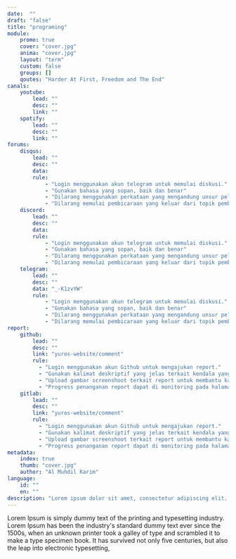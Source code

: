 ```yaml
---
date:  ""
draft: "false"
title: "programing"
module:
    promo: true
    cover: "cover.jpg"
    anima: "cover.jpg"
    layout: "term"
    custom: false
    groups: []
    qoutes: "Harder At First, Freedom and The End"
canals:
    youtube:
        lead: ""
        desc: ""
        link: ""
    spotify:
        lead: ""
        desc: ""
        link: ""
forums:
    disqus:
        lead: ""
        desc: ""
        data:
        rule:
            - "Login menggunakan akun telegram untuk memulai diskusi."
            - "Gunakan bahasa yang sopan, baik dan benar"
            - "Dilarang menggunakan perkataan yang mengandung unsur pelecehan, cacian dan merendahkan aggota forum lain."
            - "Dilarang memulai pembicaraan yang keluar dari topik pembahasan."
    discord:
        lead: ""
        desc: ""
        data:
        rule:
            - "Login menggunakan akun telegram untuk memulai diskusi."
            - "Gunakan bahasa yang sopan, baik dan benar"
            - "Dilarang menggunakan perkataan yang mengandung unsur pelecehan, cacian dan merendahkan aggota forum lain."
            - "Dilarang memulai pembicaraan yang keluar dari topik pembahasan."
    telegram:
        lead: ""
        desc: ""
        data: "_-K1zvYW"
        rule:
            - "Login menggunakan akun telegram untuk memulai diskusi."
            - "Gunakan bahasa yang sopan, baik dan benar"
            - "Dilarang menggunakan perkataan yang mengandung unsur pelecehan, cacian dan merendahkan aggota forum lain."
            - "Dilarang memulai pembicaraan yang keluar dari topik pembahasan."
report:
    github:
        lead: ""
        desc: ""
        link: "yuros-website/comment"
        rule:
          - "Login menggunakan akun Github untuk mengajukan report."
          - "Gunakan kalimat deskriptif yang jelas terkait kendala yang dihadapi dalam pengajuan report"
          - "Upload gambar screenshoot terkait report untuk membantu kami dalam penanganan report"
          - "Progress penanganan report dapat di monitoring pada halaman github course."
    gitlab:
        lead: ""
        desc: ""
        link: "yuros-website/comment"
        rule:
          - "Login menggunakan akun Github untuk mengajukan report."
          - "Gunakan kalimat deskriptif yang jelas terkait kendala yang dihadapi dalam pengajuan report"
          - "Upload gambar screenshoot terkait report untuk membantu kami dalam penanganan report"
          - "Progress penanganan report dapat di monitoring pada halaman github course."
metadata:
    index: true
    thumb: "cover.jpg"
    author: "Al Muhdil Karim"
language:
    id: ""
    en: ""
description: "Lorem ipsum dolor sit amet, consectetur adipiscing elit. Etiam aliquam libero et magna suscipit vestibulum. Suspendisse condimentum ipsum vel mi luctus, nec ornare est porttitor."
---
```


Lorem Ipsum is simply dummy text of the printing and typesetting industry. Lorem Ipsum has been the industry's standard dummy text ever since the 1500s, when an unknown printer took a galley of type and scrambled it to make a type specimen book. It has survived not only five centuries, but also the leap into electronic typesetting,